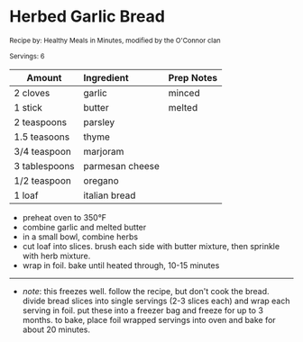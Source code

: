 # Herbed Garlic Bread

<small>Recipe by: Healthy Meals in Minutes, modified by the O'Connor clan</small>

<small>Servings: 6</small>

| Amount       | Ingredient             | Prep Notes |
| ---------    | :--------------------- | :--------- |
| 2 cloves     | garlic                 | minced     |
| 1 stick      | butter                 | melted     |
| 2 teaspoons  | parsley                |            |
| 1.5 teasoons | thyme                  |            |
| 3/4 teaspoon | marjoram               |            |
| 3 tablespoons| parmesan cheese        |            |
| 1/2 teaspoon | oregano                |            |
| 1 loaf       | italian bread          |            |

- preheat oven to 350°F
- combine garlic and melted butter
- in a small bowl, combine herbs
- cut loaf into slices. brush each side with butter mixture, then sprinkle with herb mixture.
- wrap in foil. bake until heated through, 10-15 minutes

---

- _note_: this freezes well. follow the recipe, but don't cook the bread. divide bread slices into single servings (2-3 slices each) and wrap each serving in foil. put these into a freezer bag and freeze for up to 3 months. to bake, place foil wrapped servings into oven and bake for about 20 minutes.
